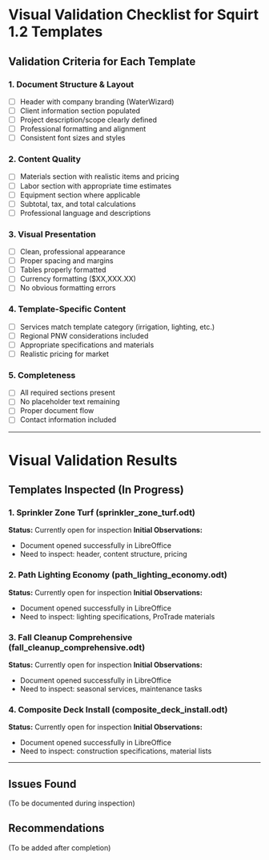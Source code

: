 # Visual Validation Checklist for Squirt 1.2 Templates

## Validation Criteria for Each Template

### 1. Document Structure & Layout
- [ ] Header with company branding (WaterWizard)
- [ ] Client information section populated
- [ ] Project description/scope clearly defined
- [ ] Professional formatting and alignment
- [ ] Consistent font sizes and styles

### 2. Content Quality
- [ ] Materials section with realistic items and pricing
- [ ] Labor section with appropriate time estimates
- [ ] Equipment section where applicable
- [ ] Subtotal, tax, and total calculations
- [ ] Professional language and descriptions

### 3. Visual Presentation
- [ ] Clean, professional appearance
- [ ] Proper spacing and margins
- [ ] Tables properly formatted
- [ ] Currency formatting ($XX,XXX.XX)
- [ ] No obvious formatting errors

### 4. Template-Specific Content
- [ ] Services match template category (irrigation, lighting, etc.)
- [ ] Regional PNW considerations included
- [ ] Appropriate specifications and materials
- [ ] Realistic pricing for market

### 5. Completeness
- [ ] All required sections present
- [ ] No placeholder text remaining
- [ ] Proper document flow
- [ ] Contact information included

---

# Visual Validation Results

## Templates Inspected (In Progress)

### 1. Sprinkler Zone Turf (sprinkler_zone_turf.odt)
**Status:** Currently open for inspection
**Initial Observations:**
- Document opened successfully in LibreOffice
- Need to inspect: header, content structure, pricing

### 2. Path Lighting Economy (path_lighting_economy.odt)
**Status:** Currently open for inspection
**Initial Observations:**
- Document opened successfully in LibreOffice
- Need to inspect: lighting specifications, ProTrade materials

### 3. Fall Cleanup Comprehensive (fall_cleanup_comprehensive.odt)
**Status:** Currently open for inspection
**Initial Observations:**
- Document opened successfully in LibreOffice
- Need to inspect: seasonal services, maintenance tasks

### 4. Composite Deck Install (composite_deck_install.odt)
**Status:** Currently open for inspection
**Initial Observations:**
- Document opened successfully in LibreOffice
- Need to inspect: construction specifications, material lists

---

## Issues Found
(To be documented during inspection)

## Recommendations
(To be added after completion)